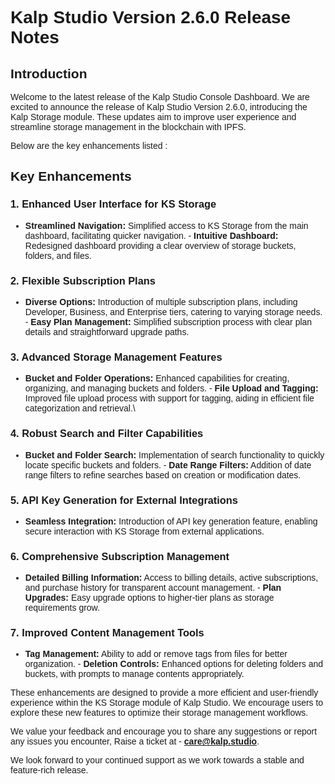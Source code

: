 <style>  body { font-family: "Source Sans 3", sans-serif!important; }</style>

<link  href="https://fonts.googleapis.com/css2?family=Source+Sans+3:ital,wght@0,200..900;1,200..900&display=swap"  rel="stylesheet">  <link  rel="stylesheet"  href="https://fonts.googleapis.com/icon?family=Material+Icons">


# **Kalp Studio Version 2.6.0 Release Notes**

## Introduction

Welcome to the latest release of the Kalp Studio Console Dashboard.  We are excited to announce the release of Kalp Studio Version 2.6.0, introducing the Kalp Storage module. These updates aim to improve user experience and streamline storage management in the blockchain with IPFS.

Below are the key enhancements listed :

## Key Enhancements

### 1.  **Enhanced User Interface for KS Storage**
    
   -  **Streamlined Navigation:** Simplified access to KS Storage from the main dashboard, facilitating quicker navigation.
    -   **Intuitive Dashboard:** Redesigned dashboard providing a clear overview of storage buckets, folders, and files.
    
### 2.  **Flexible Subscription Plans**
    
  -   **Diverse Options:** Introduction of multiple subscription plans, including Developer, Business, and Enterprise tiers, catering to varying storage needs.
    -   **Easy Plan Management:** Simplified subscription process with clear plan details and straightforward upgrade paths.

### 3.  **Advanced Storage Management Features**
    
   -   **Bucket and Folder Operations:** Enhanced capabilities for creating, organizing, and managing buckets and folders.
    -   **File Upload and Tagging:** Improved file upload process with support for tagging, aiding in efficient file categorization and retrieval.\

### 4.  **Robust Search and Filter Capabilities**
    
   -   **Bucket and Folder Search:** Implementation of search functionality to quickly locate specific buckets and folders.
    -   **Date Range Filters:** Addition of date range filters to refine searches based on creation or modification dates.
    
### 5.  **API Key Generation for External Integrations**
    
   -   **Seamless Integration:** Introduction of API key generation feature, enabling secure interaction with KS Storage from external applications.
   
### 6.  **Comprehensive Subscription Management**
    
   -   **Detailed Billing Information:** Access to billing details, active subscriptions, and purchase history for transparent account management.
    -   **Plan Upgrades:** Easy upgrade options to higher-tier plans as storage requirements grow.
    
### 7.  **Improved Content Management Tools**
    
   -   **Tag Management:** Ability to add or remove tags from files for better organization.
    -   **Deletion Controls:** Enhanced options for deleting folders and buckets, with prompts to manage contents appropriately.

These enhancements are designed to provide a more efficient and user-friendly experience within the KS Storage module of Kalp Studio. We encourage users to explore these new features to optimize their storage management workflows.

We value your feedback and encourage you to share any suggestions or report any issues you encounter, Raise a ticket at - [**care@kalp.studio**](https://care.kalp.studio/support/home).

We look forward to your continued support as we work towards a stable and feature-rich release.